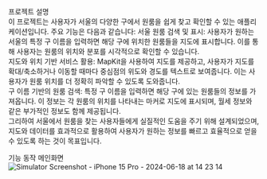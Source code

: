 프로젝트 설명 <br>
이 프로젝트는 사용자가 서울의 다양한 구에서 원룸을 쉽게 찾고 확인할 수 있는 애플리케이션입니다. 주요 기능은 다음과 같습니다:
서울 원룸 검색 및 표시: 사용자가 원하는 서울의 특정 구 이름을 입력하면 해당 구에 위치한 원룸들을 지도에 표시합니다. 이를 통해 사용자는 원룸의 위치와 분포를 시각적으로 확인할 수 있습니다. <br>
지도와 위치 기반 서비스 활용: MapKit을 사용하여 지도를 제공하고, 사용자가 지도를 확대/축소하거나 이동할 때마다 중심점의 위도와 경도를 텍스트로 보여줍니다. 이는 사용자가 원룸 위치를 더 정확히 파악할 수 있도록 도와줍니다. <br>
구 이름 기반의 원룸 검색: 특정 구 이름을 입력하면 해당 구에 있는 원룸들의 정보를 가져옵니다. 이 정보는 각 원룸의 위치를 나타내는 마커로 지도에 표시되며, 월세 정보와 같은 부가적인 정보도 함께 제공됩니다. <br>
그리하여 서울에서 원룸을 찾는 사용자들에게 실질적인 도움을 주기 위해 설계되었으며, 지도와 데이터를 효과적으로 활용하여 사용자가 원하는 정보를 빠르고 효율적으로 얻을 수 있도록 하는 것이 목표입니다.<br>

기능 동작
메인화면 <br>
![Simulator Screenshot - iPhone 15 Pro - 2024-06-18 at 14 23 14](https://github.com/kimjunghwannn/LastProject/assets/157611169/9b24f5eb-7896-4f78-a5dc-4b424e938d2b)


